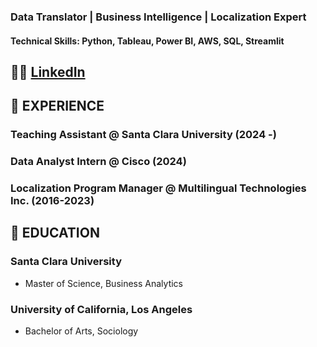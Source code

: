### Data Translator | Business Intelligence | Localization Expert

#### Technical Skills: Python, Tableau, Power BI, AWS, SQL, Streamlit


## 🤝🏼 [LinkedIn](https://www.linkedin.com/in/kerin-w-67445690/)    

 

## 🐝 EXPERIENCE


 
### Teaching Assistant @ Santa Clara University (2024 -) 
 

 
### Data Analyst Intern @ Cisco (2024)
 

 
### Localization Program Manager @ Multilingual Technologies Inc. (2016-2023)



## 📝 EDUCATION
### Santa Clara University  
- Master of Science, Business Analytics
### University of California, Los Angeles
- Bachelor of Arts, Sociology
